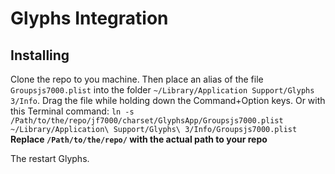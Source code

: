 # Glyphs Integration

## Installing

Clone the repo to you machine. Then place an alias of the file `Groupsjs7000.plist` into the folder `~/Library/Application Support/Glyphs 3/Info`. Drag the file while holding down the Command+Option keys. Or with this Terminal command: `ln -s /Path/to/the/repo/jf7000/charset/GlyphsApp/Groupsjs7000.plist ~/Library/Application\ Support/Glyphs\ 3/Info/Groupsjs7000.plist` **Replace `/Path/to/the/repo/` with the actual path to your repo**

The restart Glyphs.
